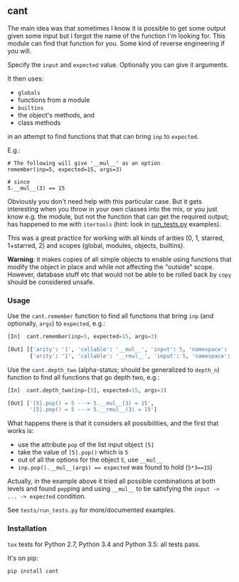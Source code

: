 ## cant

The main idea was that sometimes I know it is possible to get some output given some input but I forgot the name of the function I'm looking for. This module can find that function for you. Some kind of reverse engineering if you will.

Specify the `input` and `expected` value. Optionally you can give it arguments.

It then uses:

- `globals`
- functions from a module
- `builtins`
- the object's methods, and
- class methods

in an attempt to find functions that that can bring `inp` to `expected`.

E.g.:

    # The following will give '__mul__' as an option
    remember(inp=5, expected=15, args=3)

    # since
    5.__mul__(3) == 15

Obviously you don't need help with this particular case. But it gets interesting when you throw in your own classes into the mix, or you just know e.g. the module, but not the function that can get the required output; has happened to me with `itertools` (hint: look in [run_tests.py](https://github.com/kootenpv/cant/blob/master/cant/tests/run_tests.py#L107) examples).

This was a great practice for working with all kinds of arities (0, 1, starred, 1+starred, 2) and scopes (global, modules, objects, builtins).

**Warning**: it makes copies of all simple objects to enable using functions that modify the object in place and while not affecting the "outside" scope. However, database stuff etc that would not be able to be rolled back by `copy` should be considered unsafe.

### Usage

Use the `cant.remember` function to find all functions that bring `inp` (and optionally, `args`) to `expected`, e.g.:

```python
[In]  cant.remember(inp=5, expected=15, args=3)

[Out] [{'arity': '1', 'callable': '__mul__', 'input': 5, 'namespace': 'self'},
       {'arity': '1', 'callable': '__rmul__', 'input': 5, 'namespace': 'self'}]
```

Use the `cant.depth_two` (alpha-status; should be generalized to `depth_n`) function to find all functions that go depth two, e.g.:

```python
[In]  cant.depth_two(inp=[5], expected=15, args=3)

[Out] ['[5].pop() = 5 ---> 5.__mul__(3) = 15',
       '[5].pop() = 5 ---> 5.__rmul__(3) = 15']
```
What happens there is that it considers all possibilities, and the first that works is:

- use the attribute `pop` of the list input object `[5]`
- take the value of `[5].pop()` which is `5`
- out of all the options for the object `5`, use `__mul__`
- `inp.pop().__mul__(args) == expected` was found to hold (`5*3==15`)

Actually, in the example above it tried all possible combinations at both levels and found `pop`ping and using `__mul__` to be satisfying the `input -> ... -> expected` condition.

See `tests/run_tests.py` for more/documented examples.

### Installation

`tox` tests for Python 2.7, Python 3.4 and Python 3.5: all tests pass.

It's on pip:

    pip install cant
